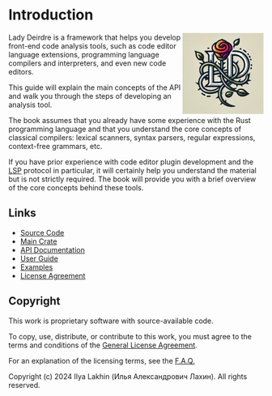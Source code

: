 <!------------------------------------------------------------------------------
  This file is part of "Lady Deirdre", a compiler front-end foundation
  technology.

  This work is proprietary software with source-available code.

  To copy, use, distribute, or contribute to this work, you must agree to
  the terms of the General License Agreement:

  https://github.com/Eliah-Lakhin/lady-deirdre/blob/master/EULA.md

  The agreement grants a Basic Commercial License, allowing you to use
  this work in non-commercial and limited commercial products with a total
  gross revenue cap. To remove this commercial limit for one of your
  products, you must acquire a Full Commercial License.

  If you contribute to the source code, documentation, or related materials,
  you must grant me an exclusive license to these contributions.
  Contributions are governed by the "Contributions" section of the General
  License Agreement.

  Copying the work in parts is strictly forbidden, except as permitted
  under the General License Agreement.

  If you do not or cannot agree to the terms of this Agreement,
  do not use this work.

  This work is provided "as is", without any warranties, express or implied,
  except where such disclaimers are legally invalid.

  Copyright (c) 2024 Ilya Lakhin (Илья Александрович Лахин).
  All rights reserved.
------------------------------------------------------------------------------->

# Introduction

<img align="right" style="width: 160px" alt="Lady Deirdre Logo" src="https://raw.githubusercontent.com/Eliah-Lakhin/lady-deirdre/1f4ecdac2a1d8c73e6d94909fb0c7fcd04d31fc0/work/logo.jpg" />

Lady Deirdre is a framework that helps you develop front-end code analysis
tools, such as code editor language extensions, programming language compilers
and interpreters, and even new code editors.

This guide will explain the main concepts of the API and walk you through the
steps of developing an analysis tool.

The book assumes that you already have some experience with the Rust programming
language and that you understand the core concepts of classical compilers:
lexical scanners, syntax parsers, regular expressions, context-free grammars,
etc.

If you have prior experience with code editor plugin development and
the [LSP](https://microsoft.github.io/language-server-protocol/) protocol in
particular, it will certainly help you understand the material but is not
strictly required. The book will provide you with a brief overview of
the core concepts behind these tools.

## Links

- [Source Code](https://github.com/Eliah-Lakhin/lady-deirdre)
- [Main Crate](https://crates.io/crates/lady-deirdre)
- [API Documentation](https://docs.rs/lady-deirdre)
- [User Guide](https://lady-deirdre.lakhin.com/)
- [Examples](https://github.com/Eliah-Lakhin/lady-deirdre/tree/1f4ecdac2a1d8c73e6d94909fb0c7fcd04d31fc0/work/crates/examples)
- [License Agreement](https://github.com/Eliah-Lakhin/lady-deirdre/blob/master/EULA.md)

## Copyright

This work is proprietary software with source-available code.

To copy, use, distribute, or contribute to this work, you must agree to the
terms and conditions of the [General License Agreement](https://github.com/Eliah-Lakhin/lady-deirdre/blob/master/EULA.md).

For an explanation of the licensing terms, see the
[F.A.Q.](https://github.com/Eliah-Lakhin/lady-deirdre/tree/master/FAQ.md)

Copyright (c) 2024 Ilya Lakhin (Илья Александрович Лахин). All rights reserved.
